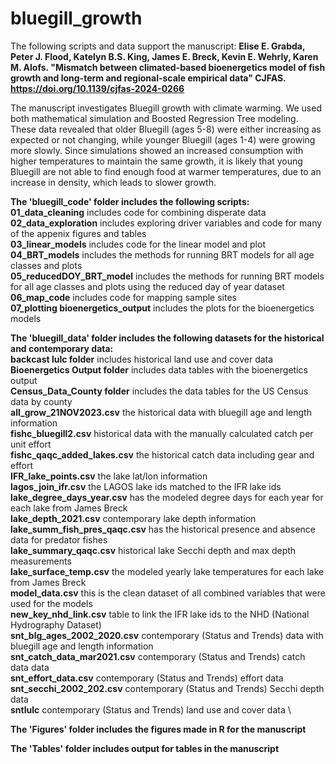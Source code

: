 # bluegill_growth
The following scripts and data support the manuscript: **Elise E. Grabda, Peter J. Flood, Katelyn B.S. King, James E. Breck, Kevin E. Wehrly, Karen M. Alofs. "Mismatch between climated-based bioenergetics model of fish growth and long-term and regional-scale empirical data" CJFAS. https://doi.org/10.1139/cjfas-2024-0266**

The manuscript investigates Bluegill growth with climate warming. We used both mathematical simulation and Boosted Regression Tree modeling. These data revealed that older Bluegill (ages 5-8) were either increasing as expected or not changing, while younger Bluegill (ages 1-4) were growing more slowly. Since simulations showed an increased consumption with higher temperatures to maintain the same growth, it is likely that young Bluegill are not able to find enough food at warmer temperatures, due to an increase in density, which leads to slower growth. 



**The 'bluegill_code' folder includes the following scripts:** \
**01_data_cleaning** includes code for combining disperate data \
**02_data_exploration** includes exploring driver variables and code for many of the appenix figures and tables\
**03_linear_models** includes code for the linear model and plot\
**04_BRT_models** includes the methods for running BRT models for all age classes and plots \
**05_reducedDOY_BRT_model** includes the methods for running BRT models for all age classes and plots using the reduced day of year dataset \
**06_map_code** includes code for mapping sample sites \
**07_plotting bioenergetics_output** includes the plots for the bioenergetics models  


**The 'bluegill_data' folder includes the following datasets for the historical and contemporary data:** \
**backcast lulc folder** includes historical land use and cover data \
**Bioenergetics Output folder** includes data tables with the bioenergetics output \
**Census_Data_County folder** includes the data tables for the US Census data by county \
**all_grow_21NOV2023.csv** the historical data with bluegill age and length information \
**fishc_bluegill2.csv**   historical data with the manually calculated catch per unit effort  \
**fishc_qaqc_added_lakes.csv**  the historical catch data including gear and effort  \
**IFR_lake_points.csv**   the lake lat/lon information \
**lagos_join_ifr.csv**   the LAGOS lake ids matched to the IFR lake ids \
**lake_degree_days_year.csv** has the modeled degree days for each year for each lake from James Breck \
**lake_depth_2021.csv** contemporary lake depth information  \
**lake_summ_fish_pres_qaqc.csv** has the historical presence and absence data for predator fishes  \
**lake_summary_qaqc.csv** historical lake Secchi depth and max depth measurements  \
**lake_surface_temp.csv** the modeled yearly lake temperatures for each lake from James Breck \
**model_data.csv**  this is the clean dataset of all combined variables that were used for the models \
**new_key_nhd_link.csv**  table to link the IFR lake ids to the NHD (National Hydrography Dataset) \
**snt_blg_ages_2002_2020.csv** contemporary (Status and Trends) data with bluegill age and length information \
**snt_catch_data_mar2021.csv** contemporary (Status and Trends) catch data data \
**snt_effort_data.csv** contemporary (Status and Trends) effort data \
**snt_secchi_2002_202.csv** contemporary (Status and Trends) Secchi depth data \
**sntlulc**  contemporary (Status and Trends) land use and cover data \


**The 'Figures' folder includes the figures made in R for the manuscript**

**The 'Tables' folder includes output for tables in the manuscript**
